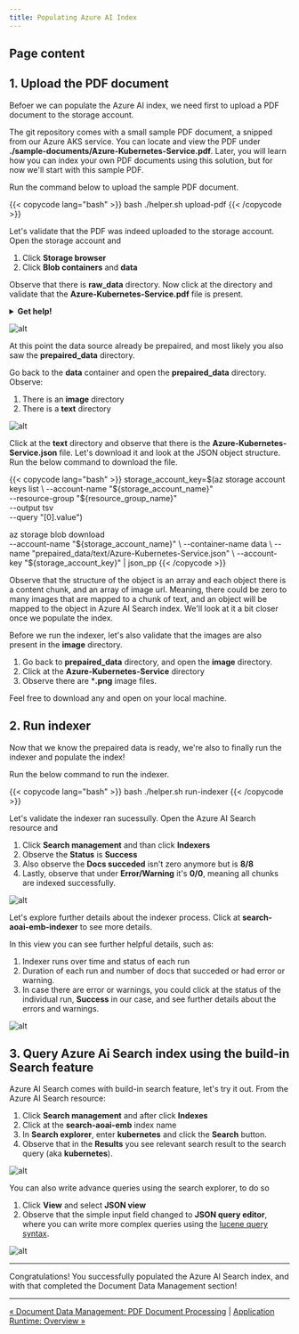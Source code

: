 ```yaml
---
title: Populating Azure AI Index
---
```


## Page content

## 1. Upload the PDF document

Befoer we can populate the Azure AI index, we need first to upload a PDF document to the storage account.

The git repository comes with a small sample PDF document, a snipped from our Azure AKS service. You can locate and view the PDF under **./sample-documents/Azure-Kubernetes-Service.pdf**. Later, you will learn how you can index your own PDF documents using this solution, but for now we'll start with this sample PDF.

Run the command below to upload the sample PDF document.

{{< copycode lang="bash" >}}
bash ./helper.sh upload-pdf
{{< /copycode >}} 

Let's validate that the PDF was indeed uploaded to the storage account. Open the storage account and

1. Click **Storage browser**
2. Click **Blob containers** and **data**

Observe that there is **raw_data** directory. Now click at the directory and validate that the **Azure-Kubernetes-Service.pdf** file is present.

<details>
  <summary><b>Get help!</b></summary>

If you're unsure which storage account it is to look for the PDF document, run the command below!

{{< copycode lang="bash" >}}
echo "${storage_account_name}"
{{< /copycode >}} 
</details>

![alt](../../images/document_data_management_5_populating_azure_ai_index_1.png)


At this point the data source already be prepaired, and most likely you also saw the **prepaired_data** directory.

Go back to the **data** container and open the **prepaired_data** directory. Observe:

1. There is an **image** directory
2. There is a **text** directory

![alt](../../images/document_data_management_5_populating_azure_ai_index_2.png)

Click at the **text** directory and observe that there is the **Azure-Kubernetes-Service.json** file. Let's download it and look at the JSON object structure. Run the below command to download the file.

{{< copycode lang="bash" >}}
storage_account_key=$(az storage account keys list \
    --account-name "${storage_account_name}" \
    --resource-group "${resource_group_name}" \
    --output tsv \
    --query "[0].value")

az storage blob download \
    --account-name "${storage_account_name}" \
    --container-name data \
    --name "prepaired_data/text/Azure-Kubernetes-Service.json" \
    --account-key "${storage_account_key}" | json_pp
{{< /copycode >}} 

Observe that the structure of the object is an array and each object there is a content chunk, and an array of image url. Meaning, there could be zero to many images that are mapped to a chunk of text, and an object will be mapped to the object in Azure AI Search index. We'll look at it a bit closer once we populate the index.

Before we run the indexer, let's also validate that the images are also present in the **image** directory. 

1. Go back to **prepaired_data** directory, and open the **image** directory.
2. Click at the **Azure-Kubernetes-Service** directory
3. Observe there are ***.png** image files.

Feel free to download any and open on your local machine.

## 2. Run indexer

Now that we know the prepaired data is ready, we're also to finally run the indexer and populate the index!

Run the below command to run the indexer.

{{< copycode lang="bash" >}}
bash ./helper.sh run-indexer
{{< /copycode >}} 

Let's validate the indexer ran sucessully. Open the Azure AI Search resource and

1. Click **Search management** and than click **Indexers**
2. Observe the **Status** is **Success**
3. Also observe the **Docs succeded** isn't zero anymore but is **8/8**
4. Lastly, observe that under **Error/Warning** it's **0/0**, meaning all chunks are indexed successfully.

![alt](../../images/document_data_management_5_populating_azure_ai_index_3.png)

Let's explore further details about the indexer process. Click at **search-aoai-emb-indexer** to see more details.

In this view you can see further helpful details, such as:

1. Indexer runs over time and status of each run
2. Duration of each run and number of docs that succeded or had error or warning.
3. In case there are error or warnings, you could click at the status of the individual run, **Success** in our case, and see further details about the errors and warnings.

![alt](../../images/document_data_management_5_populating_azure_ai_index_4.png)

## 3. Query Azure Ai Search index using the build-in Search feature 

Azure AI Search comes with build-in search feature, let's try it out. From the Azure AI Search resource:

1. Click **Search management** and after click **Indexes**
2. Click at the **search-aoai-emb** index name
3. In **Search explorer**, enter **kubernetes** and click the **Search** button.
4. Observe that in the **Results** you see relevant search result to the search query (aka **kubernetes**).

![alt](../../images/document_data_management_5_populating_azure_ai_index_5.png)

You can also write advance queries using the search explorer, to do so

1. Click **View** and select **JSON view**
2. Observe that the simple input field changed to **JSON query editor**, where you can write more complex queries using the [lucene query syntax](https://learn.microsoft.com/en-us/azure/search/query-lucene-syntax).

![alt](../../images/document_data_management_5_populating_azure_ai_index_6.png)

---

Congratulations! You successfully populated the Azure AI Search index, and with that completed the Document Data Management section!

---

[&laquo; Document Data Management: PDF Document Processing](/azure-open-ai-rag-oyd-text-images/document_data_management/4_pdf_document_processing/) | [Application Runtime: Overview &raquo;](/azure-open-ai-rag-oyd-text-images/application_runtime/1_overview/)

<div class="meta_for_parser tablespecs" style="visibility:hidden">In today's era of Generative AI, customers can unlock valuable insights from their unstructured or structured data to drive business value. By infusing AI into their existing or new products, customers can create powerful applications, which puts the power of AI into the hands of their users. For these Generative AI applications to work on customers data, implementing efficient RAG (Retrieval augment generation) solution is key to make sure the right context of the data is provided to the LLM based on the user query.</div>

